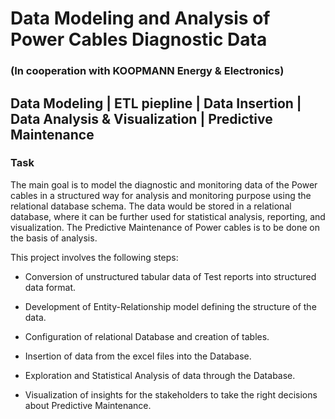 # Data Modeling and Analysis of Power Cables Diagnostic Data
### (In cooperation with KOOPMANN Energy & Electronics)


## Data Modeling | ETL piepline | Data Insertion | Data Analysis & Visualization | Predictive Maintenance

### Task

The main goal is to model the diagnostic and monitoring data of the Power cables in a structured way for analysis and monitoring purpose using
the relational database schema. The data would be stored in a relational database, where it can be further used for statistical analysis, reporting, and visualization. The Predictive Maintenance of Power cables is to be done on the basis of analysis.

This project involves the following steps:

* Conversion of unstructured tabular data of Test reports into structured data format.

* Development of Entity-Relationship model defining the structure of the data.

* Configuration of relational Database and creation of tables.

* Insertion of data from the excel files into the Database.

* Exploration and Statistical Analysis of data through the Database.

* Visualization of insights for the stakeholders to take the right decisions about Predictive Maintenance.

